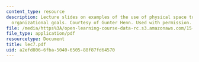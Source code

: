 ```yaml
---
content_type: resource
description: Lecture slides on examples of the use of physical space to accomplish
  organizational goals. Courtesy of Gunter Henn. Used with permission.
file: /media/https%3A/open-learning-course-data-rc.s3.amazonaws.com/15-980j-organizing-for-innovative-product-development-spring-2007/a2efd8066fba5040650588f87fd64570_lec7.pdf
file_type: application/pdf
resourcetype: Document
title: lec7.pdf
uid: a2efd806-6fba-5040-6505-88f87fd64570
---
```

